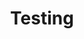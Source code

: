 ---
toc: true
comments: false
layout: post
title: Testing
description: testing
type: Not Used
courses: { compsci: {wek: 3} }
---